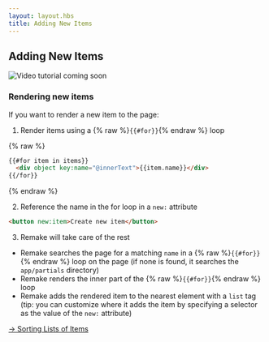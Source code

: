 ```yaml
---
layout: layout.hbs
title: Adding New Items
---
```


## Adding New Items

<img src="/static/images/video-coming-soon.png" alt="Video tutorial coming soon">

### Rendering new items

If you want to render a new item to the page:

1. Render items using a {% raw %}`{{#for}}`{% endraw %} loop

{% raw %}
```html
{{#for item in items}}
  <div object key:name="@innerText">{{item.name}}</div>
{{/for}}
```
{% endraw %}

2. Reference the name in the for loop in a `new:` attribute

```html
<button new:item>Create new item</button>
```

3. Remake will take care of the rest

- Remake searches the page for a matching `name` in a {% raw %}`{{#for}}`{% endraw %} loop on the page (if none is found, it searches the `app/partials` directory)
- Remake renders the inner part of the {% raw %}`{{#for}}`{% endraw %} loop
- Remake adds the rendered item to the nearest element with a `list` tag (tip: you can customize where it adds the item by specifying a selector as the value of the `new:` attribute)


<div class="spacer--8"></div>

<a class="slanted-link" href="/sorting-lists-of-items/"><span>&rarr; Sorting Lists of Items</span></a>
